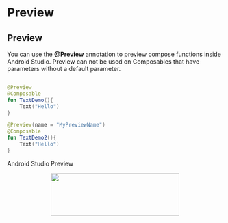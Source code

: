 # Preview
## Preview
You can use the **@Preview** annotation to preview compose functions inside Android Studio.
Preview can not be used on Composables that have parameters without a default parameter.

```kotlin

@Preview
@Composable
fun TextDemo(){
    Text("Hello")
}

@Preview(name = "MyPreviewName")
@Composable
fun TextDemo2(){
    Text("Hello")
}

```
Android Studio Preview
<p align="center">
  <img src ="../../../images/general/preview/ComposePreview.png"  height=100 width=300 />
</p>
